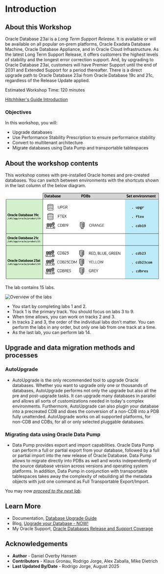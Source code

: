 # Introduction

## About this Workshop

Oracle Database 23ai is a *Long Term Support Release*. It is available or will be available on all popular on-prem platforms, Oracle Exadata Database Machine, Oracle Database Appliance, and in Oracle Cloud Infrastructure. As the latest Long Term Support Release, it offers customers the highest levels of stability and the longest error correction support. And, by upgrading to Oracle Database 23ai, customers will have Premier Support until the end of 2031 and Extended Support for a period thereafter.  There is a direct upgrade path to Oracle Database 23ai from Oracle Database 19c and 21c, regardless of the Release Update applied.

Estimated Workshop Time: 120 minutes

[Hitchhiker's Guide Introduction](youtube:lwvdaM4v4tQ)

### Objectives

In this workshop, you will:

* Upgrade databases
* Use Performance Stability Prescription to ensure performance stability
* Convert to multitenant architecture
* Migrate databases using Data Pump and transportable tablespaces

## About the workshop contents

This workshop comes with pre-installed Oracle homes and pre-created databases.
You can switch between environments with the shortcuts shown in the last column of the below diagram.

![Overview of the Oracle Homes and databases in the lab](./images/introduction-overview.png " ")

The lab contains 15 labs.

![Overview of the labs](./images/lab-overview.png " ")

* You start by completing labs 1 and 2.
* Track 1 is the primary track. You should focus on labs 3 to 9.
* When time allows, you can work on tracks 2 and 3.
* In tracks 2 and 3, the order of the individual labs don't matter. You can perform the labs in any order, but only one lab from one track at a time.
* As the last lab, you can perform lab 14.

## Upgrade and data migration methods and processes

### AutoUpgrade

* AutoUpgrade is the only recommended tool to upgrade Oracle databases. Whether you want to upgrade only one or thousands of databases, AutoUpgrade performs not only the upgrade but also all the pre and post-upgrade tasks. It can upgrade many databases in parallel and allows all sorts of customizations needed in today's complex environments. Furthermore, AutoUpgrade can also plugin your database into a precreated CDB and does the conversion of a non-CDB into a PDB fully unattended. AutoUpgrade works on all supported platforms, for non-CDB and CDBs, for all or only selected pluggable databases.

### Migrating data using Oracle Data Pump

* Data Pump provides export and import capabilities. Oracle Data Pump can perform a full or partial export from your database, followed by a full or partial import into the new release of Oracle Database. Data Pump allows to migrate directly into PDBs as well and works independently of the source database version across versions and operating system platforms. In addition, Data Pump in conjunction with transportable tablespaces takes away the complexity of rebuilding all the metadata objects with just one command as Full Transportable Export/Import.

You may now [*proceed to the next lab*](#next).

## Learn More

* Documentation, [Database Upgrade Guide](https://docs.oracle.com/en/database/oracle/oracle-database/23/upgrd/intro-to-upgrading-oracle-database.html#GUID-FA024F34-A61A-4C4B-AA60-C123A9191A16)
* Blog, [Upgrade your Database - NOW!](https://MikeDietrichDE.com)
* My Oracle Support, [Oracle Databases Release and Support Coverage](https://support.oracle.com/epmos/faces/DocumentDisplay?id=742060.1&displayIndex=1)

## Acknowledgements

* **Author** - Daniel Overby Hansen
* **Contributors** - Klaus Gronau, Rodrigo Jorge, Alex Zaballa, Mike Dietrich
* **Last Updated By/Date** - Rodrigo Jorge, August 2025

